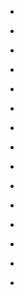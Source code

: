 
- [](/2020/05/1259468862254272513/)

- [](/2020/05/1259022866659414016/)

- [](/2020/04/1255414764974587904/)

- [](/2020/04/1255067015506690049/)

- [](/2020/04/1254693092810199041/)

- [](/2020/04/1254330130660495360/)

- [](/2020/04/1253962601010286592/)

- [](/2020/04/1253577032321175552/)

- [](/2020/04/1253198921167450112/)

- [](/2020/04/1252843552654028800/)

- [](/2020/04/1252523608024498179/)

- [](/2020/04/1251805000688447489/)

- [](/2020/04/1251403498505277440/)

- [](/2020/04/1251078160583720960/)

- [](/2020/04/1250808121645314052/)
